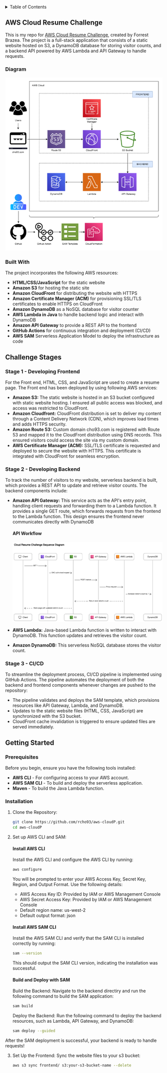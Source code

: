 <!-- TABLE OF CONTENTS -->
<details>
  <summary>Table of Contents</summary>
  <ol>
    <li>
      <a href="#about-the-project">AWS Cloud Resume Challenge</a>
      <ul>
        <li><a href="#built-with">Built With</a></li>
      </ul>
    </li>
    <li>
      <a href="#challenge-stages">Challenge Stages</a>
      <ul>
        <li><a href="#stage-1---developing-frontend">Stage 1</a></li>
        <li><a href="#stage2">Stage 1</a></li>
        <li><a href="#stage3">Stage 1</a></li>
      </ul>
    </li>
    <li>
      <a href="#getting-started">Getting Started</a>
      <ul>
        <li><a href="#prerequisites">Prerequisites</a></li>
        <li><a href="#installation">Installation</a></li>
      </ul>
    </li>
  </ol>
</details>

<!-- ABOUT THE PROJECT -->

## AWS Cloud Resume Challenge

This is my repo for <a href="https://cloudresumechallenge.dev/docs/the-challenge/aws/">AWS Cloud Resume Challenge</a>, created by Forrest Brazea. The project is a full-stack application that consists of a static website hosted on S3, a DynamoDB database for storing visitor counts, and a backend API powered by AWS Lambda and API Gateway to handle requests.

### Diagram

![alt text](image-1.png)

### Built With

The project incorporates the following AWS resources:

- **HTML/CSS/JavaScript** for the static website
- **Amazon S3** for hosting the static site
- **Amazon CloudFront** for distributing the website with HTTPS
- **Amazon Certificate Manager (ACM)** for provisioning SSL/TLS certificates to enable HTTPS on CloudFront
- **Amazon DynamoDB** as a NoSQL database for visitor counter
- **AWS Lambda in Java** to handle backend logic and interact with DynamoDB
- **Amazon API Gateway** to provide a REST API to the frontend
- **GitHub Actions** for continuous integration and deployment (CI/CD)
- **AWS SAM** Serverless Application Model to deploy the infrastructure as code

<!-- STAGES -->

## Challenge Stages

### Stage 1 - Developing Frontend

For the Front end, HTML, CSS, and JavaScript are used to create a resume page.
The Front end has been deployed by using following AWS services:

- **Amazon S3:** The static website is hosted in an S3 bucket configured with static website hosting. I ensured all public access was blocked, and access was restricted to CloudFront.
- **Amazon Cloudfront:** CloudFront distribution is set to deliver my content through a Content Delivery Network (CDN), which improves load times and adds HTTPS security.
- **Amazon Route 53:** Custom domain cho93.com is registered with Route 53 and mapped it to the CloudFront distribution using DNS records. This ensured visitors could access the site via my custom domain.
- **AWS Certificate Manager (ACM):** SSL/TLS certificate is requested and deployed to secure the website with HTTPS. This certificate is integrated with CloudFront for seamless encryption.

### Stage 2 - Developing Backend

To track the number of visitors to my website, serverless backend is built, which provides a REST API to update and retrieve visitor counts. The backend components include:

- **Amazon API Gateway:** This service acts as the API's entry point, handling client requests and forwarding them to a Lambda function. It provides a single GET route, which forwards requests from the frontend to the Lambda function. This design ensures the frontend never communicates directly with DynamoDB

  #### API Workflow

  ![alt text](image-2.png)

- **AWS Lambda:** Java-based Lambda function is written to interact with DynamoDB. This function updates and retrieves the visitor count.
- **Amazon DynamoDB:** This serverless NoSQL database stores the visitor count.

### Stage 3 - CI/CD

To streamline the deployment process, CI/CD pipeline is implemented using GitHub Actions. The pipeline automates the deployment of both the backend and frontend components whenever changes are pushed to the repository:

- The pipeline validates and deploys the SAM template, which provisions resources like API Gateway, Lambda, and DynamoDB.
- Updates to the static website files (HTML, CSS, JavaScript) are synchronized with the S3 bucket.
- CloudFront cache invalidation is triggered to ensure updated files are served immediately.

<!-- GETTING STARTED -->

## Getting Started

### Prerequisites

Before you begin, ensure you have the following tools installed:

- **AWS CLI** - For configuring access to your AWS account.
- **AWS SAM CLI** - To build and deploy the serverless application.
- **Maven** - To build the Java Lambda function.

### Installation

1.  Clone the Repository:

    ```sh
    git clone https://github.com/rcho93/aws-cloudP.git
    cd aws-cloudP
    ```

2.  Set up AWS CLI and SAM:

    #### Install AWS CLI

    Install the AWS CLI and configure the AWS CLI by running:

    ```sh
    aws configure
    ```

    You will be prompted to enter your AWS Access Key, Secret Key, Region, and Output Format.
    Use the following details:

    - AWS Access Key ID: Provided by IAM or AWS Management Console
    - AWS Secret Access Key: Provided by IAM or AWS Management Console
    - Default region name: us-west-2
    - Default output format: json

    #### Install AWS SAM CLI

    Install the AWS SAM CLI and verify that the SAM CLI is installed correctly by running:

    ```sh
    sam --version
    ```

    This should output the SAM CLI version, indicating the installation was successful.

    #### Build and Deploy with SAM

    Build the Backend: Navigate to the backend directiry and run the following command to build the SAM application:

    ```sh
    sam build
    ```

    Deploy the Backend: Run the following command to deploy the backend resources, such as Lambda, API Gateway, and DynamoDB:

    ```sh
    sam deploy --guided
    ```

After the SAM deployment is successful, your backend is ready to handle requests!

3.  Set Up the Frontend:
    Sync the website files to your s3 bucket:
    ```sh
    aws s3 sync frontend/ s3:your-s3-bucket-name --delete
    ```
